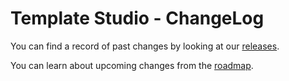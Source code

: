 # Template Studio - ChangeLog

You can find a record of past changes by looking at our [releases](https://github.com/microsoft/TemplateStudio/releases).

You can learn about upcoming changes from the [roadmap](https://github.com/microsoft/TemplateStudio/blob/main/docs/roadmap.md).
